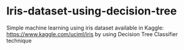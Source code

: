 # Iris-dataset-using-decision-tree

Simple machine learning using iris dataset available in Kaggle: https://www.kaggle.com/uciml/iris by using Decision Tree Classifier technique
